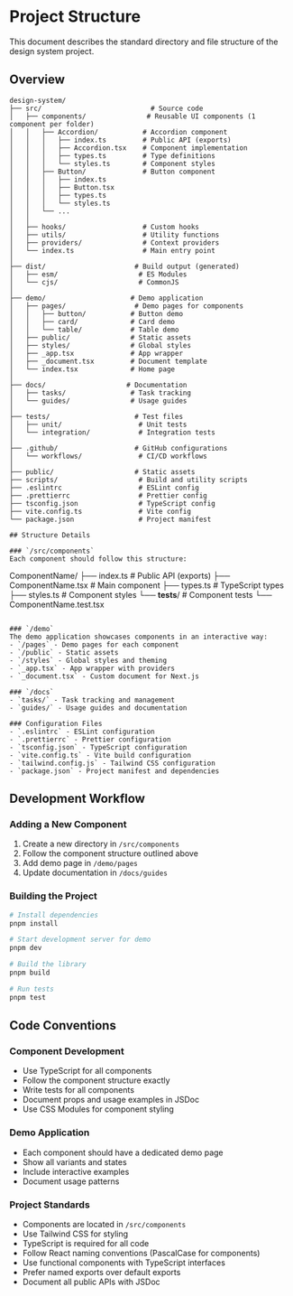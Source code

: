 # Project Structure

This document describes the standard directory and file structure of the design system project.

## Overview

```
design-system/
├── src/                           # Source code
│   ├── components/               # Reusable UI components (1 component per folder)
│   │   ├── Accordion/           # Accordion component
│   │   │   ├── index.ts         # Public API (exports)
│   │   │   ├── Accordion.tsx    # Component implementation
│   │   │   ├── types.ts         # Type definitions
│   │   │   └── styles.ts        # Component styles
│   │   ├── Button/              # Button component
│   │   │   ├── index.ts
│   │   │   ├── Button.tsx
│   │   │   ├── types.ts
│   │   │   └── styles.ts
│   │   └── ...
│   │
│   ├── hooks/                   # Custom hooks
│   ├── utils/                   # Utility functions
│   ├── providers/               # Context providers
│   └── index.ts                 # Main entry point
│
├── dist/                      # Build output (generated)
│   ├── esm/                    # ES Modules
│   └── cjs/                    # CommonJS
│
├── demo/                     # Demo application
│   ├── pages/                 # Demo pages for components
│   │   ├── button/           # Button demo
│   │   ├── card/             # Card demo
│   │   └── table/            # Table demo
│   ├── public/               # Static assets
│   ├── styles/               # Global styles
│   ├── _app.tsx              # App wrapper
│   ├── _document.tsx         # Document template
│   └── index.tsx             # Home page
│
├── docs/                    # Documentation
│   ├── tasks/                # Task tracking
│   └── guides/               # Usage guides
│
├── tests/                     # Test files
│   ├── unit/                   # Unit tests
│   └── integration/            # Integration tests
│
├── .github/                   # GitHub configurations
│   └── workflows/              # CI/CD workflows
│
├── public/                    # Static assets
├── scripts/                    # Build and utility scripts
├── .eslintrc                   # ESLint config
├── .prettierrc                 # Prettier config
├── tsconfig.json               # TypeScript config
├── vite.config.ts              # Vite config
└── package.json                # Project manifest

## Structure Details

### `/src/components`
Each component should follow this structure:
```
ComponentName/
  ├── index.ts         # Public API (exports)
  ├── ComponentName.tsx  # Main component
  ├── types.ts          # TypeScript types
  ├── styles.ts         # Component styles
  └── __tests__/        # Component tests
     └── ComponentName.test.tsx
```

### `/demo`
The demo application showcases components in an interactive way:
- `/pages` - Demo pages for each component
- `/public` - Static assets
- `/styles` - Global styles and theming
- `_app.tsx` - App wrapper with providers
- `_document.tsx` - Custom document for Next.js

### `/docs`
- `tasks/` - Task tracking and management
- `guides/` - Usage guides and documentation

### Configuration Files
- `.eslintrc` - ESLint configuration
- `.prettierrc` - Prettier configuration
- `tsconfig.json` - TypeScript configuration
- `vite.config.ts` - Vite build configuration
- `tailwind.config.js` - Tailwind CSS configuration
- `package.json` - Project manifest and dependencies
```

## Development Workflow

### Adding a New Component
1. Create a new directory in `/src/components`
2. Follow the component structure outlined above
3. Add demo page in `/demo/pages`
4. Update documentation in `/docs/guides`

### Building the Project
```bash
# Install dependencies
pnpm install

# Start development server for demo
pnpm dev

# Build the library
pnpm build

# Run tests
pnpm test
```

## Code Conventions

### Component Development
- Use TypeScript for all components
- Follow the component structure exactly
- Write tests for all components
- Document props and usage examples in JSDoc
- Use CSS Modules for component styling

### Demo Application
- Each component should have a dedicated demo page
- Show all variants and states
- Include interactive examples
- Document usage patterns

### Project Standards
- Components are located in `/src/components`
- Use Tailwind CSS for styling
- TypeScript is required for all code
- Follow React naming conventions (PascalCase for components)
- Use functional components with TypeScript interfaces
- Prefer named exports over default exports
- Document all public APIs with JSDoc
